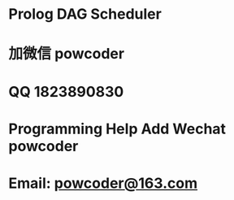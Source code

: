 # Prolog DAG Scheduler
# 加微信 powcoder

# QQ 1823890830

# Programming Help Add Wechat powcoder

# Email: powcoder@163.com

